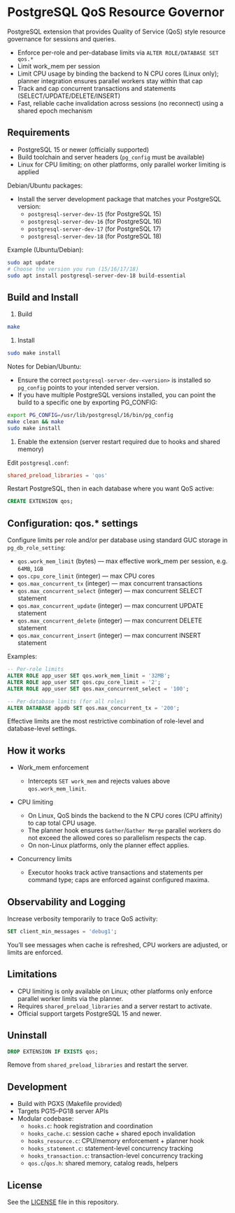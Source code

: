 # PostgreSQL QoS Resource Governor

PostgreSQL extension that provides Quality of Service (QoS) style resource governance for sessions and queries.

- Enforce per-role and per-database limits via `ALTER ROLE/DATABASE SET qos.*`
- Limit work_mem per session
- Limit CPU usage by binding the backend to N CPU cores (Linux only); planner integration ensures parallel workers stay within that cap
- Track and cap concurrent transactions and statements (SELECT/UPDATE/DELETE/INSERT)
- Fast, reliable cache invalidation across sessions (no reconnect) using a shared epoch mechanism

## Requirements

- PostgreSQL 15 or newer (officially supported)
- Build toolchain and server headers (`pg_config` must be available)
- Linux for CPU limiting; on other platforms, only parallel worker limiting is applied

Debian/Ubuntu packages:

- Install the server development package that matches your PostgreSQL version:
  - `postgresql-server-dev-15` (for PostgreSQL 15)
  - `postgresql-server-dev-16` (for PostgreSQL 16)
  - `postgresql-server-dev-17` (for PostgreSQL 17)
  - `postgresql-server-dev-18` (for PostgreSQL 18)

Example (Ubuntu/Debian):

```bash
sudo apt update
# Choose the version you run (15/16/17/18)
sudo apt install postgresql-server-dev-18 build-essential
```

## Build and Install

1. Build

```bash
make
```

1. Install

```bash
sudo make install
```

Notes for Debian/Ubuntu:

- Ensure the correct `postgresql-server-dev-<version>` is installed so `pg_config` points to your intended server version.
- If you have multiple PostgreSQL versions installed, you can point the build to a specific one by exporting PG_CONFIG:

```bash
export PG_CONFIG=/usr/lib/postgresql/16/bin/pg_config
make clean && make
sudo make install
```

1. Enable the extension (server restart required due to hooks and shared memory)

Edit `postgresql.conf`:

```conf
shared_preload_libraries = 'qos'
```

Restart PostgreSQL, then in each database where you want QoS active:

```sql
CREATE EXTENSION qos;
```

## Configuration: qos.* settings

Configure limits per role and/or per database using standard GUC storage in `pg_db_role_setting`:

- `qos.work_mem_limit` (bytes) — max effective work_mem per session, e.g. `64MB`, `1GB`
- `qos.cpu_core_limit` (integer) — max CPU cores
- `qos.max_concurrent_tx` (integer) — max concurrent transactions
- `qos.max_concurrent_select` (integer) — max concurrent SELECT statement
- `qos.max_concurrent_update` (integer) — max concurrent UPDATE statement
- `qos.max_concurrent_delete` (integer) — max concurrent DELETE statement
- `qos.max_concurrent_insert` (integer) — max concurrent INSERT statement

Examples:

```sql
-- Per-role limits
ALTER ROLE app_user SET qos.work_mem_limit = '32MB';
ALTER ROLE app_user SET qos.cpu_core_limit = '2';
ALTER ROLE app_user SET qos.max_concurrent_select = '100';

-- Per-database limits (for all roles)
ALTER DATABASE appdb SET qos.max_concurrent_tx = '200';
```

Effective limits are the most restrictive combination of role-level and database-level settings.

## How it works

- Work_mem enforcement
  - Intercepts `SET work_mem` and rejects values above `qos.work_mem_limit`.

- CPU limiting
  - On Linux, QoS binds the backend to the N CPU cores (CPU affinity) to cap total CPU usage.
  - The planner hook ensures `Gather`/`Gather Merge` parallel workers do not exceed the allowed cores so parallelism respects the cap.
  - On non-Linux platforms, only the planner effect applies.

- Concurrency limits
  - Executor hooks track active transactions and statements per command type; caps are enforced against configured maxima.


## Observability and Logging

Increase verbosity temporarily to trace QoS activity:

```sql
SET client_min_messages = 'debug1';
```

You’ll see messages when cache is refreshed, CPU workers are adjusted, or limits are enforced.

## Limitations

- CPU limiting is only available on Linux; other platforms only enforce parallel worker limits via the planner.
- Requires `shared_preload_libraries` and a server restart to activate.
- Official support targets PostgreSQL 15 and newer.

## Uninstall

```sql
DROP EXTENSION IF EXISTS qos;
```

Remove from `shared_preload_libraries` and restart the server.

## Development

- Build with PGXS (Makefile provided)
- Targets PG15–PG18 server APIs
- Modular codebase:
  - `hooks.c`: hook registration and coordination
  - `hooks_cache.c`: session cache + shared epoch invalidation
  - `hooks_resource.c`: CPU/memory enforcement + planner hook
  - `hooks_statement.c`: statement-level concurrency tracking
  - `hooks_transaction.c`: transaction-level concurrency tracking
  - `qos.c`/`qos.h`: shared memory, catalog reads, helpers

## License

See the [LICENSE](LICENSE) file in this repository.
